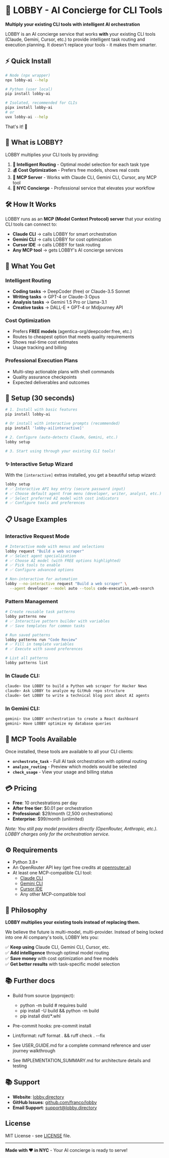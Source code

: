 # 🏢 LOBBY - AI Concierge for CLI Tools

<!-- mcp-name: io.github.devopsfranco/lobby -->

**Multiply your existing CLI tools with intelligent AI orchestration**

LOBBY is an AI concierge service that works **with** your existing CLI tools (Claude, Gemini, Cursor, etc.) to provide intelligent task routing and execution planning. It doesn't replace your tools - it makes them smarter.

## ⚡ Quick Install

```bash
# Node (npx wrapper)
npx lobby-ai --help

# Python (user local)
pip install lobby-ai

# Isolated, recommended for CLIs
pipx install lobby-ai
# or
uvx lobby-ai --help
```

That's it! 🎉

## 🚀 What is LOBBY?

LOBBY multiplies your CLI tools by providing:

1. **🎯 Intelligent Routing** - Optimal model selection for each task type
2. **💰 Cost Optimization** - Prefers free models, shows real costs
3. **🔌 MCP Server** - Works with Claude CLI, Gemini CLI, Cursor, any MCP tool
4. **🏢 NYC Concierge** - Professional service that elevates your workflow

## 🛠️ How It Works

LOBBY runs as an **MCP (Model Context Protocol) server** that your existing CLI tools can connect to:

- **Claude CLI** → calls LOBBY for smart orchestration
- **Gemini CLI** → calls LOBBY for cost optimization  
- **Cursor IDE** → calls LOBBY for task routing
- **Any MCP tool** → gets LOBBY's AI concierge services

## 🎯 What You Get

### **Intelligent Routing**
- **Coding tasks** → DeepCoder (free) or Claude-3.5 Sonnet
- **Writing tasks** → GPT-4 or Claude-3 Opus  
- **Analysis tasks** → Gemini 1.5 Pro or Llama-3.1
- **Creative tasks** → DALL-E + GPT-4 or Midjourney API

### **Cost Optimization** 
- Prefers **FREE models** (agentica-org/deepcoder:free, etc.)
- Routes to cheapest option that meets quality requirements
- Shows real-time cost estimates
- Usage tracking and billing

### **Professional Execution Plans**
- Multi-step actionable plans with shell commands
- Quality assurance checkpoints
- Expected deliverables and outcomes

## 🚀 Setup (30 seconds)

```bash
# 1. Install with basic features
pip install lobby-ai

# Or install with interactive prompts (recommended)
pip install 'lobby-ai[interactive]'

# 2. Configure (auto-detects Claude, Gemini, etc.)
lobby setup

# 3. Start using through your existing CLI tools!
```

### ✨ Interactive Setup Wizard

With the `[interactive]` extras installed, you get a beautiful setup wizard:

```bash
lobby setup
# ✅ Interactive API key entry (secure password input)
# ✅ Choose default agent from menu (developer, writer, analyst, etc.)
# ✅ Select preferred AI model with cost indicators
# ✅ Configure tools and preferences
```

## 📋 Usage Examples

### Interactive Request Mode
```bash
# Interactive mode with menus and selections
lobby request "Build a web scraper"
# ✅ Select agent specialization
# ✅ Choose AI model (with FREE options highlighted)
# ✅ Pick tools to enable
# ✅ Configure advanced options

# Non-interactive for automation
lobby --no-interactive request "Build a web scraper" \
  --agent developer --model auto --tools code-execution,web-search
```

### Pattern Management
```bash
# Create reusable task patterns
lobby patterns new
# ✅ Interactive pattern builder with variables
# ✅ Save templates for common tasks

# Run saved patterns
lobby patterns run "Code Review"
# ✅ Fill in template variables
# ✅ Execute with saved preferences

# List all patterns
lobby patterns list
```

### In Claude CLI:
```bash
claude> Use LOBBY to build a Python web scraper for Hacker News
claude> Ask LOBBY to analyze my GitHub repo structure
claude> Get LOBBY to write a technical blog post about AI agents
```

### In Gemini CLI:
```bash
gemini> Use LOBBY orchestration to create a React dashboard
gemini> Have LOBBY optimize my database queries
```

## 🏢 MCP Tools Available

Once installed, these tools are available to all your CLI clients:

- **`orchestrate_task`** - Full AI task orchestration with optimal routing
- **`analyze_routing`** - Preview which models would be selected  
- **`check_usage`** - View your usage and billing status

## 💳 Pricing

- **Free**: 10 orchestrations per day
- **After free tier**: $0.01 per orchestration
- **Professional**: $29/month (2,500 orchestrations)
- **Enterprise**: $99/month (unlimited)

*Note: You still pay model providers directly (OpenRouter, Anthropic, etc.). LOBBY charges only for the orchestration service.*

## ⚙️ Requirements

- Python 3.8+
- An OpenRouter API key (get free credits at [openrouter.ai](https://openrouter.ai))
- At least one MCP-compatible CLI tool:
  - [Claude CLI](https://claude.ai/cli) 
  - [Gemini CLI](https://ai.google.dev/cli)
  - [Cursor IDE](https://cursor.sh)
  - Any other MCP-compatible tool

## 🎯 Philosophy

**LOBBY multiplies your existing tools instead of replacing them.**

We believe the future is multi-model, multi-provider. Instead of being locked into one AI company's tools, LOBBY lets you:

✅ **Keep using** Claude CLI, Gemini CLI, Cursor, etc.  
✅ **Add intelligence** through optimal model routing  
✅ **Save money** with cost optimization and free models  
✅ **Get better results** with task-specific model selection  

## 📚 Further docs

- Build from source (pyproject):
  - python -m build  # requires build
  - pip install -U build && python -m build
  - pip install dist/*.whl
- Pre-commit hooks: pre-commit install
- Lint/format: ruff format . && ruff check . --fix

- See USER_GUIDE.md for a complete command reference and user journey walkthrough
- See IMPLEMENTATION_SUMMARY.md for architecture details and testing

## 📚 Support

- **Website**: [lobby.directory](https://lobby.directory)
- **GitHub Issues**: [github.com/franco/lobby](https://github.com/franco/lobby)
- **Email Support**: support@lobby.directory

## License

MIT License - see [LICENSE](LICENSE) file.

---

**Made with ❤️ in NYC** - Your AI concierge is ready to serve!
